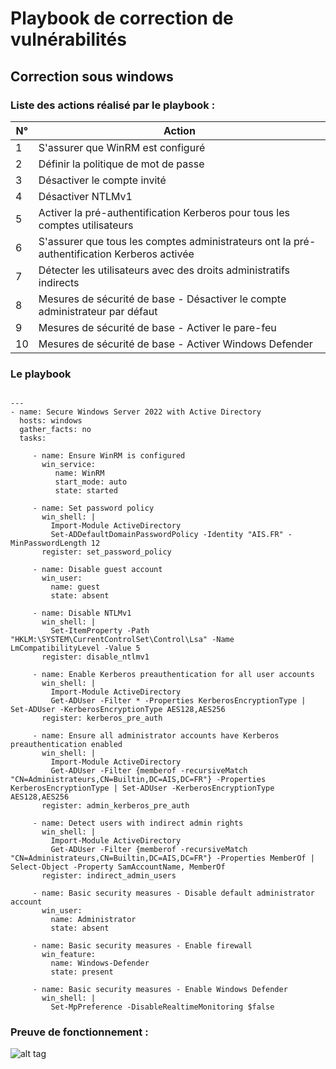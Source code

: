 # **Playbook de correction de vulnérabilités**

## **Correction sous windows**


### **Liste des actions réalisé par le playbook** : 

| N°  | Action                                                      |
|-----|-------------------------------------------------------------|
| 1   | S'assurer que WinRM est configuré                           |
| 2   | Définir la politique de mot de passe                        |
| 3   | Désactiver le compte invité                                 |
| 4   | Désactiver NTLMv1                                           |
| 5   | Activer la pré-authentification Kerberos pour tous les comptes utilisateurs |
| 6   | S'assurer que tous les comptes administrateurs ont la pré-authentification Kerberos activée |
| 7   | Détecter les utilisateurs avec des droits administratifs indirects |
| 8   | Mesures de sécurité de base - Désactiver le compte administrateur par défaut |
| 9   | Mesures de sécurité de base - Activer le pare-feu            |
| 10  | Mesures de sécurité de base - Activer Windows Defender       |


### **Le playbook**

````

---
- name: Secure Windows Server 2022 with Active Directory
  hosts: windows
  gather_facts: no
  tasks:

     - name: Ensure WinRM is configured
       win_service:
          name: WinRM
          start_mode: auto
          state: started

     - name: Set password policy
       win_shell: |
         Import-Module ActiveDirectory
         Set-ADDefaultDomainPasswordPolicy -Identity "AIS.FR" -MinPasswordLength 12
       register: set_password_policy

     - name: Disable guest account
       win_user:
         name: guest
         state: absent

     - name: Disable NTLMv1
       win_shell: |
         Set-ItemProperty -Path "HKLM:\SYSTEM\CurrentControlSet\Control\Lsa" -Name LmCompatibilityLevel -Value 5
       register: disable_ntlmv1

     - name: Enable Kerberos preauthentication for all user accounts
       win_shell: |
         Import-Module ActiveDirectory
         Get-ADUser -Filter * -Properties KerberosEncryptionType | Set-ADUser -KerberosEncryptionType AES128,AES256
       register: kerberos_pre_auth

     - name: Ensure all administrator accounts have Kerberos preauthentication enabled
       win_shell: |
         Import-Module ActiveDirectory
         Get-ADUser -Filter {memberof -recursiveMatch "CN=Administrateurs,CN=Builtin,DC=AIS,DC=FR"} -Properties   KerberosEncryptionType | Set-ADUser -KerberosEncryptionType AES128,AES256
       register: admin_kerberos_pre_auth

     - name: Detect users with indirect admin rights
       win_shell: |
         Import-Module ActiveDirectory
         Get-ADUser -Filter {memberof -recursiveMatch "CN=Administrateurs,CN=Builtin,DC=AIS,DC=FR"} -Properties MemberOf | Select-Object -Property SamAccountName, MemberOf
       register: indirect_admin_users

     - name: Basic security measures - Disable default administrator account
       win_user:
         name: Administrator
         state: absent

     - name: Basic security measures - Enable firewall
       win_feature:
         name: Windows-Defender
         state: present

     - name: Basic security measures - Enable Windows Defender
       win_shell: |
         Set-MpPreference -DisableRealtimeMonitoring $false

````

### **Preuve de fonctionnement** : 

![alt tag](https://github.com/Jrb62/Formation-AIS-et-DevOps/blob/main/screenshot/Capture%20d'%C3%A9cran%202024-06-07%20101838.png)